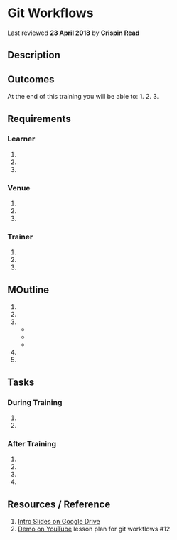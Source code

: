 # Git Workflows
Last reviewed **23 April 2018** by **Crispin Read**

## Description


## Outcomes

At the end of this training you will be able to:
1.
2.
3.

## Requirements

### Learner
1.
2.
3.

### Venue
1.
2.
3.

### Trainer
1.
2.
3.

## MOutline


1.
2.
3.
    -
    -
    -
4.
5.

## Tasks

### During Training
1.
2.

### After Training
1.
2.
3.
4.

## Resources / Reference

1. [Intro Slides on Google Drive](#)
2. [Demo on YouTube](#)
lesson plan for git workflows #12
